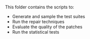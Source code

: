 This folder contains the scripts to:
- Generate and sample the test suites
- Run the repair techniques 
- Evaluate the quality of the patches
- Run the statistical tests

